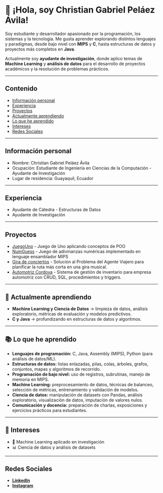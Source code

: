 # 👋 ¡Hola, soy Christian Gabriel Peláez Ávila!
Soy estudiante y desarrollador apasionado por la programación, los sistemas y la tecnología. Me gusta aprender explorando distintos lenguajes y paradigmas, desde bajo nivel con **MIPS** y **C**, hasta estructuras de datos y proyectos más completos en **Java**.  

Actualmente soy **ayudante de investigación**, donde aplico temas de **Machine Learning** y **análisis de datos** para el desarrollo de proyectos académicos y la resolución de problemas prácticos.    

---

## Contenido
* [Información personal](#información-personal)
* [Experiencia](#experiencia)
* [Proyectos](#proyectos)
* [Actualmente aprendiendo](#-actualmente-aprendiendo)
* [Lo que he aprendido](#-lo-que-he-aprendido)
* [Intereses](#-intereses)
* [Redes Sociales](#redes-sociales)

---

## Información personal
* Nombre: Christian Gabriel Peláez Ávila  
* Ocupación: Estudiante de Ingeniería en Ciencias de la Computación - Ayudante de Investigación  
* Lugar de residencia: Guayaquil, Ecuador  

---

## Experiencia
* Ayudante de Cátedra - Estructuras de Datos  
* Ayudante de Investigación  

---

## Proyectos
* [JuegoUno](https://github.com/gabriel12305/unoProyecto) - Juego de Uno aplicando conceptos de POO  
* [NumGuess](https://github.com/gabriel12305/Proyecto_Organizacion_Computadores) - Juego de adivinanzas numéricas implementado en lenguaje ensamblador MIPS  
* [Gira de conciertos](https://github.com/leno-mpm/Gira-de-Concierto) - Solución al Problema del Agente Viajero para planificar la ruta más corta en una gira musical.  
* [Automotriz Cordova](https://github.com/leno-mpm/Automotriz-Cordova) - Sistema de gestión de inventario para empresa automotriz con CRUD, SQL, procedimientos y triggers.  

---

## 🌱 Actualmente aprendiendo
- **Machine Learning y Ciencia de Datos** → limpieza de datos, análisis exploratorio, métricas de evaluación y modelos predictivos.  
- **C y Java** → profundizando en estructuras de datos y algoritmos.  

---

## 📚 Lo que he aprendido
- **Lenguajes de programación:** C, Java, Assembly (MIPS), Python (para análisis de datos/ML).  
- **Estructuras de datos:** listas enlazadas, pilas, colas, árboles, grafos, conjuntos, mapas y algoritmos de recorrido.
- **Programación de bajo nivel:** uso de registros, subrutinas, manejo de memoria en MIPS.  
- **Machine Learning:** preprocesamiento de datos, técnicas de balanceo, selección de métricas, entrenamiento y validación de modelos.  
- **Ciencia de datos:** manipulación de datasets con Pandas, análisis exploratorio, visualización de datos, imputación de valores nulos.  
- **Comunicación y docencia:** preparación de charlas, exposiciones y ejercicios prácticos para estudiantes.  

---

## 🚀 Intereses
- 🤖 Machine Learning aplicado en investigación  
- 📊 Ciencia de datos y análisis de datasets   
  
---

## Redes Sociales
* [**LinkedIn**](https://www.linkedin.com/in/gabriel-peláez-a28917297)  
* [**Instagram**](https://www.instagram.com/gabriel_pelaez05) 
